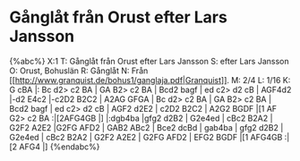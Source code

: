 # Gånglåt från Orust efter Lars Jansson

{%abc%}
X:1
T: Gånglåt från Orust efter Lars Jansson
S: efter Lars Jansson
O: Orust, Bohuslän
R: Gånglåt
N: Från [[http://www.granquist.de/bohus1/ganglaja.pdf|Granquist]].
M: 2/4
L: 1/16
K: G
cBA |: Bc d2> c2 BA | GA B2> c2 BA | Bcd2 bagf | ed c2> d2 cB |
AGF4d2 |-d2 E4c2 |-c2D2 B2C2 | A2AG GFGA | 
Bc d2> c2 BA | GA B2> c2 BA | Bcd2 bagf | ed c2> d2 cB | 
AGF2 d2E2 | c2D2 B2C2 | A2G2 BGDF |[1 AF G2> c2 BA :|[2AFG4GB |]
|:dgb4ba |gfg2 d2B2 | G2e4ed | cBc2 B2A2 | 
G2F2 A2E2 |G2FG AFD2 | GAB2 ABc2 | Bce2 dcBd | 
gab4ba | gfg2 d2B2 | G2e4ed | cBc2 B2A2 | 
G2F2 A2E2 | G2FG AFD2 | EFG2 BGDF |[1 AFG4GB :|[2 AFG4 |] 
{%endabc%}

